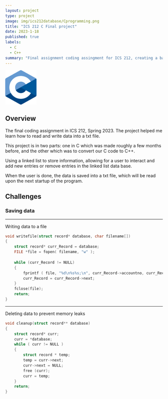 ```yaml
---
layout: project
type: project
image: img/ics212database/Cprogramming.png
title: "ICS 212 C Final project"
date: 2023-1-18
published: true
labels:
  - C
  - C++
summary: "Final assignment coding assingment for ICS 212, creating a basic data storage system with an user interface"
---
```


<img width="100px" class="img-fluid" src="../img/ics212database/Cprogramming.png">

## Overview
The final coding assignment in ICS 212, Spring 2023. The project helped me learn how to read and write data into a txt file.

This project is in two parts: one in C which was made roughly a few months before, and the other which was to convert our C code to C++.

Using a linked list to store information, allowing for a user to interact and add new entries or remove entries in the linked list data base. 

When the user is done, the data is saved into a txt file, which will be read upon the next startup of the program.

## Challenges
### Saving data
<hr>
Writing data to a file

```c
void writefile(struct record* database, char filename[])
{
    struct record* curr_Record = database;
    FILE *file = fopen( filename, "w" );
    
    while (curr_Record != NULL)
    {
        fprintf ( file, "%d\n%s%s;\n", curr_Record->accountno, curr_Record->name, curr_Record->address);
        curr_Record = curr_Record->next;
    }
    fclose(file);
    return;
}
```
<hr>
Deleting data to prevent memory leaks

```c
void cleanup(struct record** database)
{
    struct record* curr;
    curr = *database;
    while ( curr != NULL )
    {
        struct record * temp;
        temp = curr->next;
        curr->next = NULL;
        free (curr);
        curr = temp;
    }
    return;
}
```